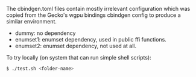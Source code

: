 The cbindgen.toml files contain mostly irrelevant configuration which was copied from the Gecko's wgpu bindings cbindgen config to produce a similar environment.

- dummy: no dependency
- enumset1: enumset dependency, used in public ffi functions.
- enumset2: enumset dependency, not used at all.

To try locally (on system that can run simple shell scripts):

```bash
$ ./test.sh <folder-name>
```
